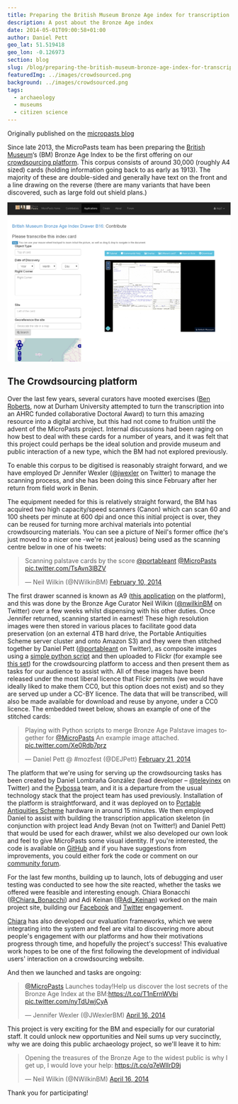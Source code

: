 ```yaml
---
title: Preparing the British Museum Bronze Age index for transcription
description: A post about the Bronze Age index
date: 2014-05-01T09:00:58+01:00
author: Daniel Pett
geo_lat: 51.519418
geo_lon: -0.126973
section: blog
slug: /blog/preparing-the-british-museum-bronze-age-index-for-transcription/
featuredImg: ../images/crowdsourced.png
background: ../images/crowdsourced.png
tags:
  - archaeology
  - museums
  - citizen science
---
```

<div class="alert alert-dark" role="alert">
Originally published on the <a href="https://blog.micropasts.org/2014/04/30/preparing-the-index/](http://blog.micropasts.org/2014/04/30/preparing-the-index/">micropasts blog</a>
</div>

Since late 2013, the MicroPasts team has been preparing the [British Museum](http://britishmuseum.org)&#8216;s (BM) Bronze Age Index to be the first offering on our [crowdsourcing platform](http://crowdsourced.micropasts.org "The MicroPasts crowd sourcing platform"). This corpus consists of around 30,000 (roughly A4 sized) cards (holding information going back to as early as 1913).  The majority of these are double-sided and generally have text on the front and a line drawing on the reverse (there are many variants that have been discovered, such as large fold out shield plans.)

![A screenshot of the crowdsourcing interface](../images/crowdsourced.png)

## The Crowdsourcing platform

Over the last few years, several curators have mooted exercises ([Ben Roberts](https://www.dur.ac.uk/archaeology/staff/?id=10573), 
now at Durham University attempted to turn the transcription into an AHRC funded collaborative Doctoral Award) to turn this amazing 
resource into a digital archive, but this had not come to fruition until the advent of the MicroPasts project. Internal 
discussions had been raging on how best to deal with these cards for a number of years, and it was felt that this project 
could perhaps be the ideal solution and provide museum and public interaction of a new type, which the BM had not explored previously.

To enable this corpus to be digitised is reasonably straight forward, and we have employed Dr Jennifer Wexler ([@jwexler](https://twitter.com/JWexlerBM "jennifer on Twitter") on Twitter) 
to manage the scanning process, and she has been doing this since February after her return from field work in Benin.

The equipment needed for this is relatively straight forward, the BM has acquired two high capacity/speed scanners (Canon) 
which can scan 60 and 100 sheets per minute at 600 dpi and once this initial project is over, they can be reused for turning 
more archival materials into potential crowdsourcing materials. You can see a picture of Neil's former office (he's just 
moved to a nicer one -we're not jealous) being used as the scanning centre below in one of his tweets:

<blockquote class="twitter-tweet">
    <p lang="en" dir="ltr">Scanning palstave cards by the score <a href="https://twitter.com/portableant?ref_src=twsrc%5Etfw">@portableant</a> <a href="https://twitter.com/MicroPasts?ref_src=twsrc%5Etfw">@MicroPasts</a> <a href="https://t.co/TsAvn3lBZV">pic.twitter.com/TsAvn3lBZV</a></p>&mdash; Neil Wilkin (@NWilkinBM) <a href="https://twitter.com/NWilkinBM/status/432912139213615104?ref_src=twsrc%5Etfw">February 10, 2014</a>
</blockquote> 

The first drawer scanned is known as A9 ([this application](http://crowdsourced.micropasts.org/app/drawA9/ "Application A9") 
on the platform), and this was done by the Bronze Age Curator Neil Wilkin ([@nwilkinBM](https://twitter.com/NWilkinBM "neil on Twitter") on Twitter) 
over a few weeks whilst dispensing with his other duties. Once Jennifer returned, scanning started in earnest! These high 
resolution images were then stored in various places to facilitate good data preservation (on an external 4TB hard drive, 
the Portable Antiquities Scheme server cluster and onto Amazon S3) and they were then stitched together by Daniel Pett 
([@portableant](http://twitter.com/portableant) on Twitter), as composite images using a [simple python script](https://github.com/findsorguk/MicroPasts-Scripts/blob/master/imageStitch.py "Github script for image stitching") 
and then uploaded to Flickr (for example see [this set](https://www.flickr.com/photos/micropasts/sets/72157641305131374/ "Flickr set")) 
for the crowdsourcing platform to access and then present them as tasks for our audience to assist with. All of these 
images have been released under the most liberal licence that Flickr permits (we would have ideally liked to make them CC0, 
but this option does not exist) and so they are served up under a CC-BY licence. The data that will be transcribed, will 
also be made available for download and reuse by anyone, under a CC0 licence. The embedded tweet below, shows an example of one of the stitched cards:

<blockquote class="twitter-tweet" data-lang="en">
    <p lang="en" dir="ltr">Playing with Python scripts to merge Bronze Age Palstave images together for <a href="https://twitter.com/MicroPasts?ref_src=twsrc%5Etfw">@MicroPasts</a> An example image attached. <a href="https://t.co/Xe0Rdb7prz">pic.twitter.com/Xe0Rdb7prz</a></p>&mdash; Daniel Pett @ #mozfest (@DEJPett) <a href="https://twitter.com/DEJPett/status/436817767983890432?ref_src=twsrc%5Etfw">February 21, 2014</a>
</blockquote>

The platform that we're using for serving up the crowdsourcing tasks has been created by Daniel Lombraña González (lead 
developer &#8211; [@teleyinex](https://twitter.com/teleyinex "Daniel's twitter profile")  on Twitter) and the 
[Pybossa](https://pybossa.com "Pybossa site") team, and it is a departure from the usual technology stack that the project 
team has used previously. Installation of the platform is straightforward, and it was deployed on to [Portable Antiquities Scheme](http://finds.org.uk) 
hardware in around 15 minutes. We then employed Daniel to assist with building the transcription application skeleton 
(in conjunction with project lead Andy Bevan (not on Twitter!) and Daniel Pett) that would be used for each drawer, whilst 
we also developed our own look and feel to give MicroPasts some visual identity. If you're interested, the code is available 
on [GitHub](https://github.com/findsorguk) and if you have suggestions from improvements, you could either fork the code or 
comment on our [community forum](https://community.micropasts,org).

For the last few months, building up to launch, lots of debugging and user testing was conducted to see how the site reacted,
whether the tasks we offered were feasible and interesting enough. Chiara Bonacchi ([@Chiara_Bonacchi](https://twitter.com/Chiara_Bonacchi)) and Adi Keinan ([@Adi_Keinan](https://twitter.com/Adi_Keinan)) worked on the main project site, building our [Facebook](http://facebook.com/micropasts) and [Twitter](http://twitter.com/micropasts) engagement.

[Chiara](https://www.ucl.ac.uk/archaeology/people/staff/bonacchi) has also developed our evaluation frameworks, which we were integrating into the system and feel are vital to discovering more about people's engagement with our platforms and how their motivations progress through time, and hopefully the project's success! This evaluative work hopes to be one of the first following the development of individual users' interaction on a crowdsourcing website.

And then we launched and tasks are ongoing:

<blockquote class="twitter-tweet" data-width="500" data-dnt="true">
  <p lang="en" dir="ltr">
    <a href="https://twitter.com/MicroPasts?ref_src=twsrc%5Etfw">@MicroPasts</a> Launches today!Help us discover the lost secrets of the Bronze Age Index at the BM:<a href="https://t.co/T1nErnWVbi">https://t.co/T1nErnWVbi</a> <a href="https://t.co/nyTdUwjCyA">pic.twitter.com/nyTdUwjCyA</a>
  </p>
  <p>
    &mdash; Jennifer Wexler (@JWexlerBM) <a href="https://twitter.com/JWexlerBM/status/456467924920721408?ref_src=twsrc%5Etfw">April 16, 2014</a>
  </p>
</blockquote>



This project is very exciting for the BM and especially for our curatorial staff. It could unlock new opportunities and Neil sums up very succinctly, why we are doing this public archaeology project, so we'll leave it to him:

<blockquote class="twitter-tweet" data-width="500" data-dnt="true">
  <p lang="en" dir="ltr">
    Opening the treasures of the Bronze Age to the widest public is why I get up, I would love your help: <a href="https://t.co/q7eWlIrD9j">https://t.co/q7eWlIrD9j</a>
  </p>
  <p>
    &mdash; Neil Wilkin (@NWilkinBM) <a href="https://twitter.com/NWilkinBM/status/456421634237140992?ref_src=twsrc%5Etfw">April 16, 2014</a>
  </p>
</blockquote>

Thank you for participating!
